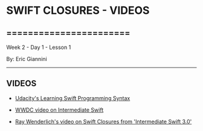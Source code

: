 # SWIFT CLOSURES - VIDEOS
=======================
---

Week 2 - Day 1 - Lesson 1

By: Eric Giannini 

---

## VIDEOS

* [Udacity's Learning Swift Programming Syntax](https://www.udacity.com/course/learn-swift-programming-syntax--ud902)

* [WWDC video on Intermediate Swift](https://developer.apple.com/videos/play/wwdc2014/403/)

* [Ray Wenderlich's video on Swift Closures from 'Intermediate Swift 3.0'](https://videos.raywenderlich.com/courses/intermediate-swift-3/lessons/2)

